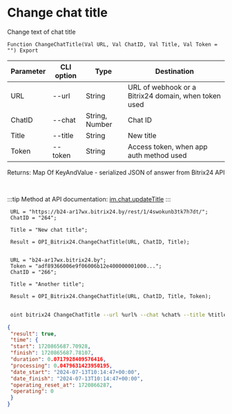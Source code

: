 ﻿---
sidebar_position: 6
---

# Change chat title
 Change text of chat title



`Function ChangeChatTitle(Val URL, Val ChatID, Val Title, Val Token = "") Export`

 | Parameter | CLI option | Type | Destination |
 |-|-|-|-|
 | URL | --url | String | URL of webhook or a Bitrix24 domain, when token used |
 | ChatID | --chat | String, Number | Chat ID |
 | Title | --title | String | New title |
 | Token | --token | String | Access token, when app auth method used |

 
 Returns: Map Of KeyAndValue - serialized JSON of answer from Bitrix24 API

<br/>

:::tip
Method at API documentation: [im.chat.updateTitle](https://dev.1c-bitrix.ru/learning/course/?COURSE_ID=93&LESSON_ID=12105)
:::
<br/>


```bsl title="Code example"
 URL = "https://b24-ar17wx.bitrix24.by/rest/1/4swokunb3tk7h7dt/";
 ChatID = "264";
 
 Title = "New chat title";
 
 Result = OPI_Bitrix24.ChangeChatTitle(URL, ChatID, Title);
 
 
 URL = "b24-ar17wx.bitrix24.by";
 Token = "adf89366006e9f06006b12e400000001000...";
 ChatID = "266";
 
 Title = "Another title";
 
 Result = OPI_Bitrix24.ChangeChatTitle(URL, ChatID, Title, Token);
```
	


```sh title="CLI command example"
 
 oint bitrix24 ChangeChatTitle --url %url% --chat %chat% --title %title% --token %token%

```

```json title="Result"
{
 "result": true,
 "time": {
 "start": 1720865687.70928,
 "finish": 1720865687.78107,
 "duration": 0.0717928409576416,
 "processing": 0.0479631423950195,
 "date_start": "2024-07-13T10:14:47+00:00",
 "date_finish": "2024-07-13T10:14:47+00:00",
 "operating_reset_at": 1720866287,
 "operating": 0
 }
}
```
